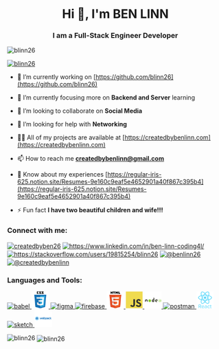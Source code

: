 <h1 align="center">Hi 👋, I'm BEN LINN</h1>
<h3 align="center">I am a Full-Stack Engineer Developer</h3>

<p align="left"> <img src="https://komarev.com/ghpvc/?username=blinn26&label=Profile%20views&color=0e75b6&style=flat" alt="blinn26" /> </p>

<p align="left"> <a href="https://github.com/ryo-ma/github-profile-trophy"><img src="https://github-profile-trophy.vercel.app/?username=blinn26" alt="blinn26" /></a> </p>

- 🔭 I’m currently working on [https://github.com/blinn26](https://github.com/blinn26)

- 🌱 I’m currently focusing more on **Backend and Server** learning

- 👯 I’m looking to collaborate on **Social Media**

- 🤝 I’m looking for help with **Networking**

- 👨‍💻 All of my projects are available at [https://createdbybenlinn.com](https://createdbybenlinn.com)

- 📫 How to reach me **createdbybenlinn@gmail.com**

- 📄 Know about my experiences [https://regular-iris-625.notion.site/Resumes-9e160c9eaf5e4652901a40f867c395b4](https://regular-iris-625.notion.site/Resumes-9e160c9eaf5e4652901a40f867c395b4)

- ⚡ Fun fact **I have two beautiful children and wife!!!**

<h3 align="left">Connect with me:</h3>
<p align="left">
<a href="https://twitter.com/createdbyben26" target="blank"><img align="center" src="https://raw.githubusercontent.com/rahuldkjain/github-profile-readme-generator/master/src/images/icons/Social/twitter.svg" alt="createdbyben26" height="30" width="40" /></a>
<a href="https://linkedin.com/in/https://www.linkedin.com/in/ben-linn-coding4l/" target="blank"><img align="center" src="https://raw.githubusercontent.com/rahuldkjain/github-profile-readme-generator/master/src/images/icons/Social/linked-in-alt.svg" alt="https://www.linkedin.com/in/ben-linn-coding4l/" height="30" width="40" /></a>
<a href="https://stackoverflow.com/users/https://stackoverflow.com/users/19815254/blinn26" target="blank"><img align="center" src="https://raw.githubusercontent.com/rahuldkjain/github-profile-readme-generator/master/src/images/icons/Social/stack-overflow.svg" alt="https://stackoverflow.com/users/19815254/blinn26" height="30" width="40" /></a>
<a href="https://medium.com/@benlinn26" target="blank"><img align="center" src="https://raw.githubusercontent.com/rahuldkjain/github-profile-readme-generator/master/src/images/icons/Social/medium.svg" alt="@benlinn26" height="30" width="40" /></a>
<a href="https://www.youtube.com/c/@createdbybenlinn" target="blank"><img align="center" src="https://raw.githubusercontent.com/rahuldkjain/github-profile-readme-generator/master/src/images/icons/Social/youtube.svg" alt="@createdbybenlinn" height="30" width="40" /></a>
</p>

<h3 align="left">Languages and Tools:</h3>
<p align="left"> <a href="https://babeljs.io/" target="_blank" rel="noreferrer"> <img src="https://www.vectorlogo.zone/logos/babeljs/babeljs-icon.svg" alt="babel" width="40" height="40"/> </a> <a href="https://www.w3schools.com/css/" target="_blank" rel="noreferrer"> <img src="https://raw.githubusercontent.com/devicons/devicon/master/icons/css3/css3-original-wordmark.svg" alt="css3" width="40" height="40"/> </a> <a href="https://www.figma.com/" target="_blank" rel="noreferrer"> <img src="https://www.vectorlogo.zone/logos/figma/figma-icon.svg" alt="figma" width="40" height="40"/> </a> <a href="https://firebase.google.com/" target="_blank" rel="noreferrer"> <img src="https://www.vectorlogo.zone/logos/firebase/firebase-icon.svg" alt="firebase" width="40" height="40"/> </a> <a href="https://www.w3.org/html/" target="_blank" rel="noreferrer"> <img src="https://raw.githubusercontent.com/devicons/devicon/master/icons/html5/html5-original-wordmark.svg" alt="html5" width="40" height="40"/> </a> <a href="https://developer.mozilla.org/en-US/docs/Web/JavaScript" target="_blank" rel="noreferrer"> <img src="https://raw.githubusercontent.com/devicons/devicon/master/icons/javascript/javascript-original.svg" alt="javascript" width="40" height="40"/> </a> <a href="https://nodejs.org" target="_blank" rel="noreferrer"> <img src="https://raw.githubusercontent.com/devicons/devicon/master/icons/nodejs/nodejs-original-wordmark.svg" alt="nodejs" width="40" height="40"/> </a> <a href="https://postman.com" target="_blank" rel="noreferrer"> <img src="https://www.vectorlogo.zone/logos/getpostman/getpostman-icon.svg" alt="postman" width="40" height="40"/> </a> <a href="https://reactjs.org/" target="_blank" rel="noreferrer"> <img src="https://raw.githubusercontent.com/devicons/devicon/master/icons/react/react-original-wordmark.svg" alt="react" width="40" height="40"/> </a> <a href="https://www.sketch.com/" target="_blank" rel="noreferrer"> <img src="https://www.vectorlogo.zone/logos/sketchapp/sketchapp-icon.svg" alt="sketch" width="40" height="40"/> </a> <a href="https://webpack.js.org" target="_blank" rel="noreferrer"> <img src="https://raw.githubusercontent.com/devicons/devicon/d00d0969292a6569d45b06d3f350f463a0107b0d/icons/webpack/webpack-original-wordmark.svg" alt="webpack" width="40" height="40"/> </a> </p>


<p><img align="left" src="https://github-readme-stats.vercel.app/api/top-langs?username=blinn26&show_icons=true&locale=en&layout=compact" alt="blinn26" /></p>


<p>&nbsp;<img align="center" src="https://github-readme-stats.vercel.app/api?username=blinn26&show_icons=true&locale=en" alt="blinn26" /></p>

